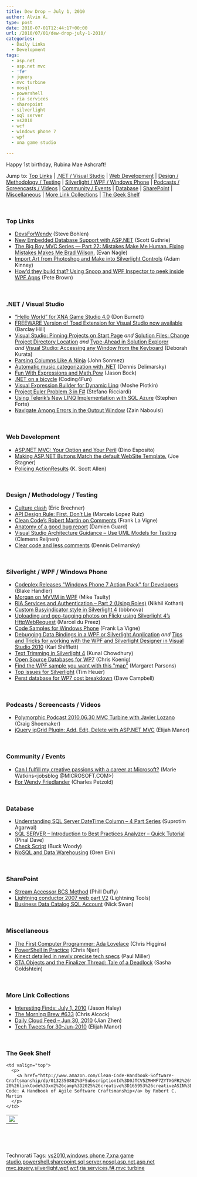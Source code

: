 ```yaml
---
title: Dew Drop – July 1, 2010
author: Alvin A.
type: post
date: 2010-07-01T12:44:17+00:00
url: /2010/07/01/dew-drop-july-1-2010/
categories:
  - Daily Links
  - Development
tags:
  - asp.net
  - asp.net mvc
  - 'f#'
  - jquery
  - mvc turbine
  - nosql
  - powershell
  - ria services
  - sharepoint
  - silverlight
  - sql server
  - vs2010
  - wcf
  - windows phone 7
  - wpf
  - xna game studio

---
```

Happy 1st birthday, Rubina Mae Ashcraft!

Jump to: [Top Links][1] | [.NET / Visual Studio][2] | [Web Development][3] | [Design / Methodology / Testing][4] | [Silverlight / WPF / Windows Phone][5] | [Podcasts / Screencasts / Videos][6] | [Community / Events][7] | [Database][8] | [SharePoint][9] | [Miscellaneous][10] | [More Link Collections][11] | [The Geek Shelf][12] 

&#160;

### <a name="top"></a>Top Links

  * [DevsForWendy][13] (Steve Bohlen)
  * [New Embedded Database Support with ASP.NET][14] (Scott Guthrie)
  * [The Big Boy MVC Series — Part 22: Mistakes Make Me Human. Fixing Mistakes Makes Me Brad Wilson.][15] (Evan Nagle)
  * [Import Art from Photoshop and Make into Silverlight Controls][16] (Adam Kinney)
  * [How&#8217;d they build that? Using Snoop and WPF Inspector to peek inside WPF Apps][17] (Pete Brown)

&#160;

### <a name="dotnet"></a>.NET / Visual Studio

  * [“Hello World” for XNA Game Studio 4.0][18] (Don Burnett)
  * [FREEWARE Version of Toad Extension for Visual Studio now available][19] (Barclay Hill)
  * [Visual Studio: Pinning Projects on Start Page][20] _and_&#160;[Solution Files: Change Project Directory Location][21] _and_&#160;[Type-Ahead in Solution Explorer][22] _and_&#160;[Visual Studio: Accessing any Window from the Keyboard][23] (Deborah Kurata)
  * [Parsing Columns Like A Ninja][24] (John Sonmez)
  * [Automatic music categorization with .NET][25] (Dennis Delimarsky)
  * [Fun With Expressions and Math.Pow][26] (Jason Bock)
  * [.NET on a bicycle][27] (Coding4Fun)
  * [Visual Expression Builder for Dynamic Linq][28] (Moshe Plotkin)
  * [Project Euler Problem 3 in F#][29] (Stefano Ricciardi)
  * [Using Telerik’s New LINQ Implementation with SQL Azure][30] (Stephen Forte)
  * [Navigate Among Errors in the Output Window][31] (Zain Naboulsi)

&#160;

### <a name="web"></a>Web Development

  * [ASP.NET MVC: Your Option and Your Peril][32] (Dino Esposito)
  * [Making ASP.NET Buttons Match the default WebSite Template.][33] (Joe Stagner)
  * [Policing ActionResults][34] (K. Scott Allen)

&#160;

### <a name="design"></a>Design / Methodology / Testing

  * [Culture clash][35] (Eric Brechner)
  * [API Design Rule: First, Don&#8217;t Lie][36] (Marcelo Lopez Ruiz)
  * [Clean Code’s Robert Martin on Comments][37] (Frank La Vigne)
  * [Anatomy of a good bug report][38] (Damien Guard)
  * [Visual Studio Architecture Guidance &#8211; Use UML Models for Testing][39] (Clemens Reijnen)
  * [Clear code and less comments][40] (Dennis Delimarsky)

&#160;

### <a name="silverlight"></a>Silverlight / WPF / Windows Phone

  * [Codeplex Releases "Windows Phone 7 Action Pack" for Developers][41] (Blake Handler)
  * [Morgan on MVVM in WPF][42] (Mike Taulty)
  * [RIA Services and Authentication &#8211; Part 2 (Using Roles)][43] (Nikhil Kothari)
  * [Custom Busyindicator style in Silverlight 4][44] (bbbnova)
  * [Uploading and geo-tagging photos on Flickr using Silverlight 4&#8217;s HttpWebRequest][45] (Marcel du Preez)
  * [Code Samples for Windows Phone][46] (Frank La Vigne)
  * [Debugging Data Bindings in a WPF or Silverlight Application][47] _and_&#160;[Tips and Tricks for working with the WPF and Silverlight Designer in Visual Studio 2010][48] (Karl Shifflett)
  * [Text Trimming in Silverlight 4][49] (Kunal Chowdhury)
  * [Open Source Databases for WP7][50] (Chris Koenig)
  * [Find the WPF sample you want with this "map"][51] (Margaret Parsons)
  * [Top issues for Silverlight][52] (Tim Heuer)
  * [Perst database for WP7 cost breakdown][53] (Dave Campbell)

&#160;

### <a name="podcasts"></a>Podcasts / Screencasts / Videos

  * [Polymorphic Podcast 2010.06.30 MVC Turbine with Javier Lozano][54] (Craig Shoemaker)
  * <a href="http://elijahmanor.com/webdevdotnet/post.aspx?id=72af2cc8-1915-4393-b488-2ff354ddbd03" target="_blank">jQuery jqGrid Plugin: Add, Edit, Delete with ASP.NET MVC</a> (Elijah Manor)

&#160;

### <a name="events"></a>Community / Events

  * [Can I fulfill my creative passions with a career at Microsoft?][55] (Marie Watkins<jobsblog @MICROSOFT.COM>)
  * [For Wendy Friedlander][56] (Charles Petzold)

&#160;

### <a name="db"></a>Database

  * [Understanding SQL Server DateTime Column – 4 Part Series][57] (Suprotim Agarwal)
  * [SQL SERVER – Introduction to Best Practices Analyzer – Quick Tutorial][58] (Pinal Dave)
  * [Check Script][59] (Buck Woody)
  * [NoSQL and Data Warehousing][60] (Oren Eini)

&#160;

### <a name="sp"></a>SharePoint

  * [Stream Accessor BCS Method][61] (Phill Duffy)
  * [Lightning conductor 2007 web part V2][62] (Lightning Tools)
  * [Business Data Catalog SQL Account][63] (Nick Swan)

&#160;

### <a name="misc"></a>Miscellaneous

  * [The First Computer Programmer: Ada Lovelace][64] (Chris Higgins)
  * [PowerShell in Practice][65] (Chris Njeri)
  * [Kinect detailed in newly precise tech specs][66] (Paul Miller)
  * [STA Objects and the Finalizer Thread: Tale of a Deadlock][67] (Sasha Goldshtein)

&#160;

### <a name="links"></a>More Link Collections

  * [Interesting Finds: July 1, 2010][68] (Jason Haley)
  * [The Morning Brew #633][69] (Chris Alcock)
  * [Daily Cloud Feed &#8211; Jun 30, 2010][70] (Jian Zhen)
  * [Tech Tweets for 30-Jun-2010][71] (Elijah Manor)

&#160;

### <a name="shelf"></a>The Geek Shelf

<table border="0" cellspacing="0" cellpadding="0">
  <tr>
    <td>
      <img data-recalc-dims="1" decoding="async" src="https://i0.wp.com/ecx.images-amazon.com/images/I/41znMZniZ1L._SL160_.jpg?w=660" />
    </td>
    
    <td valign="top">
      <p>
        <a href="http://www.amazon.com/Clean-Code-Handbook-Software-Craftsmanship/dp/0132350882%3FSubscriptionId%3D0JTCV5ZMHMF7ZYTXGFR2%26tag%3Dbrdicr-20%26linkCode%3Dxm2%26camp%3D2025%26creative%3D165953%26creativeASIN%3D0132350882">Clean Code: A Handbook of Agile Software Craftsmanship</a> by Robert C. Martin
      </p>
    </td>
  </tr>
</table>



&#160;

<div style="padding-bottom: 0px; margin: 0px; padding-left: 0px; padding-right: 0px; display: inline; float: none; padding-top: 0px" id="scid:C16BAC14-9A3D-4c50-9394-FBFEF7A93539:2ca9f8e0-44c3-4d86-9815-d3b77efd532e" class="wlWriterEditableSmartContent">
  <!--dotnetkickit-->
</div>



&#160;

<div style="padding-bottom: 0px; margin: 0px; padding-left: 0px; padding-right: 0px; display: inline; float: none; padding-top: 0px" id="scid:0767317B-992E-4b12-91E0-4F059A8CECA8:e57a4270-0100-478a-a37b-c6dfba8c6263" class="wlWriterEditableSmartContent">
  Technorati Tags: <a href="http://technorati.com/tags/vs2010" rel="tag">vs2010</a>,<a href="http://technorati.com/tags/windows+phone+7" rel="tag">windows phone 7</a>,<a href="http://technorati.com/tags/xna+game+studio" rel="tag">xna game studio</a>,<a href="http://technorati.com/tags/powershell" rel="tag">powershell</a>,<a href="http://technorati.com/tags/sharepoint" rel="tag">sharepoint</a>,<a href="http://technorati.com/tags/sql+server" rel="tag">sql server</a>,<a href="http://technorati.com/tags/nosql" rel="tag">nosql</a>,<a href="http://technorati.com/tags/asp.net" rel="tag">asp.net</a>,<a href="http://technorati.com/tags/asp.net+mvc" rel="tag">asp.net mvc</a>,<a href="http://technorati.com/tags/jquery" rel="tag">jquery</a>,<a href="http://technorati.com/tags/silverlight" rel="tag">silverlight</a>,<a href="http://technorati.com/tags/wpf" rel="tag">wpf</a>,<a href="http://technorati.com/tags/wcf" rel="tag">wcf</a>,<a href="http://technorati.com/tags/ria+services" rel="tag">ria services</a>,<a href="http://technorati.com/tags/f%23" rel="tag">f#</a>,<a href="http://technorati.com/tags/mvc+turbine" rel="tag">mvc turbine</a>
</div>

 [1]: https://morningdew-bpc6g3a0fgaxdxcu.eastus2-01.azurewebsites.net/#top
 [2]: https://morningdew-bpc6g3a0fgaxdxcu.eastus2-01.azurewebsites.net/#dotnet
 [3]: https://morningdew-bpc6g3a0fgaxdxcu.eastus2-01.azurewebsites.net/#web
 [4]: https://morningdew-bpc6g3a0fgaxdxcu.eastus2-01.azurewebsites.net/#design
 [5]: https://morningdew-bpc6g3a0fgaxdxcu.eastus2-01.azurewebsites.net/#silverlight
 [6]: https://morningdew-bpc6g3a0fgaxdxcu.eastus2-01.azurewebsites.net/#podcasts
 [7]: https://morningdew-bpc6g3a0fgaxdxcu.eastus2-01.azurewebsites.net/#events
 [8]: https://morningdew-bpc6g3a0fgaxdxcu.eastus2-01.azurewebsites.net/#db
 [9]: https://morningdew-bpc6g3a0fgaxdxcu.eastus2-01.azurewebsites.net/#sp
 [10]: https://morningdew-bpc6g3a0fgaxdxcu.eastus2-01.azurewebsites.net/#misc
 [11]: https://morningdew-bpc6g3a0fgaxdxcu.eastus2-01.azurewebsites.net/#links
 [12]: https://morningdew-bpc6g3a0fgaxdxcu.eastus2-01.azurewebsites.net/#shelf
 [13]: http://feedproxy.google.com/~r/unhandled-exceptions/~3/Ul6Hif5O6lg/
 [14]: http://weblogs.asp.net/scottgu/archive/2010/06/30/new-embedded-database-support-with-asp-net.aspx
 [15]: http://feedproxy.google.com/~r/weirdlover/aoiX/~3/lVNUCKOH7Bk/
 [16]: http://adamkinney.com/blog/2010/06/30/import-art-from-photoshop-and-make-into-silverlight-controls/
 [17]: http://feedproxy.google.com/~r/PeteBrown/~3/L5Dq6Hy6N_k/howd-they-build-that-using-snoop-and-wpf-inspector-to-peek-inside-wpf-apps
 [18]: http://feedproxy.google.com/~r/d4dotnet/~3/vGl-GtcEbRI/post.aspx
 [19]: http://blogs.msdn.com/b/vstsdb/archive/2010/07/01/freeware-version-of-toad-extension-for-visual-studio-now-available.aspx
 [20]: http://msmvps.com/blogs/deborahk/archive/2010/06/30/visual-studio-pinning-projects-on-start-page.aspx
 [21]: http://msmvps.com/blogs/deborahk/archive/2010/06/30/solution-files-change-project-directory-location.aspx
 [22]: http://msmvps.com/blogs/deborahk/archive/2010/06/30/type-ahead-in-solution-explorer.aspx
 [23]: http://msmvps.com/blogs/deborahk/archive/2010/06/30/visual-studio-accessing-any-window-from-the-keyboard.aspx
 [24]: http://simpleprogrammer.com/2010/06/30/parsing-columns-like-a-ninja/
 [25]: http://feeds.dzone.com/~r/zones/dotnet/~3/HEY3net3gs0/automatic-music-categorization
 [26]: http://www.jasonbock.net/JB/Default.aspx?blog=entry.3849c97e235a435f8fa7fe1cb14bd4ec
 [27]: http://blogs.msdn.com/b/coding4fun/archive/2010/06/30/10033092.aspx
 [28]: http://www.codeproject.com/KB/linq/VisualLinq.aspx
 [29]: http://feedproxy.google.com/~r/StefanoRicciardisBlog/~3/Rp7ETlelX-E/
 [30]: http://feedproxy.google.com/~r/StephenFortesBlog/~3/V_71L-MixtQ/PermaLink,guid,46ee945f-c521-44e6-9924-160e68d2507a.aspx
 [31]: http://feedproxy.google.com/~r/zainnab/~3/p6sFmZv3Ngs/navigate-among-errors-in-the-output-window-vstiptool0043.aspx
 [32]: http://blogs.msdn.com/b/microsoft_press/archive/2010/06/30/dino-esposito-asp-net-mvc-your-option-and-your-peril.aspx
 [33]: http://misfitgeek.com/blog/aspnet/making-asp-net-buttons-match-the-default-website-template/
 [34]: http://odetocode.com/Blogs/scott/archive/2010/06/28/policing-actionresults.aspx
 [35]: http://blogs.msdn.com/b/eric_brechner/archive/2010/07/01/culture-clash.aspx
 [36]: http://blogs.msdn.com/b/marcelolr/archive/2010/06/30/api-design-rule-first-don-t-lie.aspx
 [37]: http://franksworld.com/blog/archive/2010/07/01/12035.aspx
 [38]: http://damieng.com/blog/2010/06/30/anatomy-of-a-good-bug-report
 [39]: http://feedproxy.google.com/~r/clemensreijnen/qzrF/~3/CyoQ9IyqU9k/post.aspx
 [40]: http://feeds.dzone.com/~r/zones/dotnet/~3/DpJa4C6Tjv8/clear-code-and-less-comments
 [41]: http://bhandler.spaces.live.com/Blog/cns!70F64BC910C9F7F3!8872.entry
 [42]: http://feedproxy.google.com/~r/mtaulty/~3/8f3kIP0AWNw/morgan-on-mvvm-in-wpf.aspx
 [43]: http://www.nikhilk.net/Entry.aspx?id=263
 [44]: http://www.codeproject.com/KB/silverlight/busyindicator.aspx
 [45]: http://feedproxy.google.com/~r/silverlightshow/~3/xr6Or8XOK90/Uploading-and-geo-tagging-photos-on-Flickr-using-Silverlight-4-s-HttpWebRequest.aspx
 [46]: http://franksworld.com/blog/archive/2010/06/30/12029.aspx
 [47]: http://blogs.msdn.com/b/wpfsldesigner/archive/2010/06/30/debugging-data-bindings-in-a-wpf-or-silverlight-application.aspx
 [48]: http://blogs.msdn.com/b/wpfsldesigner/archive/2010/06/30/tips-and-tricks-for-working-with-the-wpf-and-silverlight-designer-in-visual-studio-2010.aspx
 [49]: http://feedproxy.google.com/~r/kunal2383/~3/J4HmMBV7VzU/text-trimming-in-silverlight-4.html
 [50]: http://feedproxy.google.com/~r/ChrisKoenig/~3/Fie-hrJl_Qo/
 [51]: http://blogs.msdn.com/b/wpfsdk/archive/2010/06/30/find-the-wpf-sample-you-want-with-this-quot-map-quot.aspx
 [52]: http://feeds.timheuer.com/~r/timheuer/~3/lCEC9eq50m8/silverlight-top-issues-reported.aspx
 [53]: http://geekswithblogs.net/WynApseTechnicalMusings/archive/2010/06/30/140692.aspx
 [54]: http://polymorphicpodcast.com/shows/turbine/
 [55]: http://microsoftjobsblog.com/blog/creative-careers-at-microsoft/
 [56]: http://www.charlespetzold.com/blog/2010/06/For-Wendy-Friedlander.html
 [57]: http://feedproxy.google.com/~r/sqlservercurry/blog/~3/Evaoaz8Kwr0/understanding-sql-server-datetime.html
 [58]: http://blog.sqlauthority.com/2010/07/01/sql-server-introduction-to-best-practices-analyzer-quick-tutorial/
 [59]: http://blogs.msdn.com/b/buckwoody/archive/2010/06/30/check-script.aspx
 [60]: http://feedproxy.google.com/~r/AyendeRahien/~3/GHjM0BX30X4/nosql-and-data-warehousing.aspx
 [61]: http://lightningtools.com/blog/archive/2010/06/30/stream-accessor-bcs-method.aspx
 [62]: http://lightningtools.com/blog/archive/2010/06/30/lightning-conductor-2007-web-part-v2.aspx
 [63]: http://lightningtools.com/blog/archive/2010/07/01/business-data-catalog-sql-account.aspx
 [64]: http://www.mentalfloss.com/blogs/archives/59629
 [65]: http://feeds.dzone.com/~r/zones/dotnet/~3/OD-KmQcHzjs/powershell-practice
 [66]: http://www.engadget.com/2010/06/30/kinect-detailed-in-newly-precise-tech-specs/
 [67]: http://blogs.microsoft.co.il/blogs/sasha/archive/2010/06/30/sta-objects-and-the-finalizer-thread-tale-of-a-deadlock.aspx
 [68]: http://jasonhaley.com/blog/post.aspx?id=2851a5d5-2cf1-4416-b910-697adea537d6
 [69]: http://feedproxy.google.com/~r/ReflectivePerspective/~3/NgdWmurwulA/
 [70]: http://feedproxy.google.com/~r/onsaas/~3/rtQc5kqtdi4/
 [71]: http://elijahmanor.com/webdevdotnet/post.aspx?id=091a41a9-be3c-4fa6-be33-30a0f12594da
